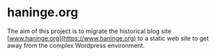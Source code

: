 # haninge.org
The aim of this project is to migrate the historical blog site [www.haninge.org](https://www.haninge.org) to a static web site to get away from the complex Wordpress environment.
